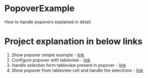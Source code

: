 # PopoverExample
How to handle popovers explained in detail.

# Project explanation in below links
  1. Show popover simple example - <a href="https://slicode.com/how-to-show-popovers-in-ios-swift/">link</a>
  2. Configure popover with tableview - <a href="https://slicode.com/show-tableview-inside-popover/">link</a>
  3. Handle selection form tableview present in popover - <a href="https://slicode.com/handle-selection-of-tableview-present-in-popovercontroller/">link</a>
  4. Show popover from tableview cell and handle the selections - <a href="https://slicode.com/showing-popover-from-tableview-cells/">link</a>
